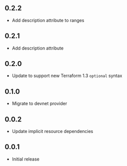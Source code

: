 ## 0.2.2

- Add description attribute to ranges

## 0.2.1

- Add description attribute

## 0.2.0

- Update to support new Terraform 1.3 `optional` syntax

## 0.1.0

- Migrate to devnet provider

## 0.0.2

- Update implicit resource dependencies

## 0.0.1

- Initial release
